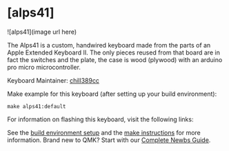 # [alps41]

![alps41](image url here)

The Alps41 is a custom, handwired keyboard made from the parts of an Apple Extended Keyboard II. The only pieces reused from that board are in fact the switches and the plate, the case is wood (plywood) with an arduino pro micro microcontroller. 

Keyboard Maintainer: [chill389cc](https://github.com/chill389cc)

Make example for this keyboard (after setting up your build environment):

    make alps41:default

For information on flashing this keyboard, visit the following links:

See the [build environment setup](https://docs.qmk.fm/#/getting_started_build_tools) and the [make instructions](https://docs.qmk.fm/#/getting_started_make_guide) for more information. Brand new to QMK? Start with our [Complete Newbs Guide](https://docs.qmk.fm/#/newbs).
